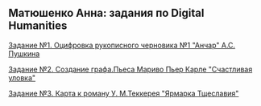 ## Матюшенко Анна: задания по Digital Humanities
[Задание №1. Оцифровка рукописного черновика №1 "Анчар" А.С. Пушкина](https://github.com/AnnaMatyushenko/-/blob/master/Schastlivaya%20ulovka.pdf)

[Задание №2. Создание графа.Пьеса Мариво Пьер Карле "Счастливая уловка"](https://github.com/AnnaMatyushenko/-/blob/master/Schastlivaya%20ulovka.pdf)

[Задание №3. Карта к роману У. М.Теккерея "Ярмарка Тщеславия"](https://github.com/AnnaMatyushenko/-/blob/master/Ярмарка%20Тщеславия.geojson)

